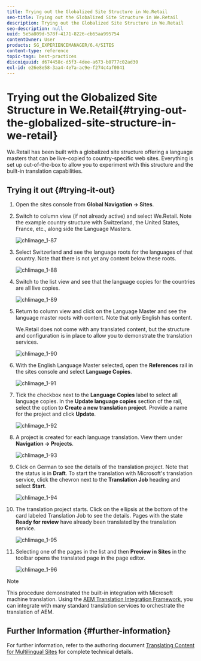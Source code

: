 ```yaml
---
title: Trying out the Globalized Site Structure in We.Retail
seo-title: Trying out the Globalized Site Structure in We.Retail
description: Trying out the Globalized Site Structure in We.Retail
seo-description: null
uuid: 5e5a809d-578f-4171-8226-cb65aa995754
contentOwner: User
products: SG_EXPERIENCEMANAGER/6.4/SITES
content-type: reference
topic-tags: best-practices
discoiquuid: d674458c-d5f3-4dee-a673-b0777c02ad30
exl-id: e26e8e58-3aa4-4e7a-ac9e-f274c4af0041
---
```

# Trying out the Globalized Site Structure in We.Retail{#trying-out-the-globalized-site-structure-in-we-retail}

We.Retail has been built with a globalized site structure offering a language masters that can be live-copied to country-specific web sites. Everything is set up out-of-the-box to allow you to experiment with this structure and the built-in translation capabilities.

## Trying it out {#trying-it-out}

1. Open the sites console from **Global Navigation -&gt; Sites**.
1. Switch to column view (if not already active) and select We.Retail. Note the example country structure with Switzerland, the United States, France, etc., along side the Language Masters.

   ![chlimage_1-87](assets/chlimage_1-87.png)

1. Select Switzerland and see the language roots for the languages of that country. Note that there is not yet any content below these roots.

   ![chlimage_1-88](assets/chlimage_1-88.png)

1. Switch to the list view and see that the language copies for the countries are all live copies.

   ![chlimage_1-89](assets/chlimage_1-89.png)

1. Return to column view and click on the Language Master and see the language master roots with content. Note that only English has content.

   We.Retail does not come with any translated content, but the structure and configuration is in place to allow you to demonstrate the translation services.

   ![chlimage_1-90](assets/chlimage_1-90.png)

1. With the English Language Master selected, open the **References** rail in the sites console and select **Language Copies**.

   ![chlimage_1-91](assets/chlimage_1-91.png)

1. Tick the checkbox next to the **Language Copies** label to select all language copies. In the **Update language copies** section of the rail, select the option to **Create a new translation project**. Provide a name for the project and click **Update**.

   ![chlimage_1-92](assets/chlimage_1-92.png)

1. A project is created for each language translation. View them under **Navigation -&gt; Projects**.

   ![chlimage_1-93](assets/chlimage_1-93.png)

1. Click on German to see the details of the translation project. Note that the status is in **Draft**. To start the translation with Microsoft's translation service, click the chevron next to the **Translation Job** heading and select **Start**.

   ![chlimage_1-94](assets/chlimage_1-94.png)

1. The translation project starts. Click on the ellipsis at the bottom of the card labeled Translation Job to see the details. Pages with the state **Ready for review** have already been translated by the translation service.

   ![chlimage_1-95](assets/chlimage_1-95.png)

1. Selecting one of the pages in the list and then **Preview in Sites** in the toolbar opens the translated page in the page editor.

   ![chlimage_1-96](assets/chlimage_1-96.png)

>[!NOTE]
>
>This procedure demonstrated the built-in integration with Microsoft machine translation. Using the [AEM Translation Integration Framework](/help/sites-administering/translation.md), you can integrate with many standard translation services to orchestrate the translation of AEM.

## Further Information {#further-information}

For further information, refer to the authoring document [Translating Content for Multilingual Sites](/help/sites-administering/translation.md) for complete technical details.
